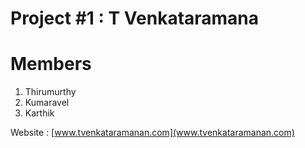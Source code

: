 # Project #1 :  T Venkataramana

# Members
1. Thirumurthy
2. Kumaravel
3. Karthik

Website : [www.tvenkataramanan.com](www.tvenkataramanan.com)
